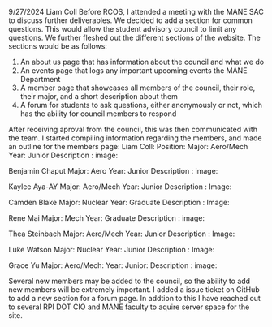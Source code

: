 9/27/2024
Liam Coll
Before RCOS, I attended a meeting with the MANE SAC to discuss further deliverables. We decided to add a section for common questions. This would allow the student advisory council to limit any questions. We further fleshed out the different sections of the website. The sections would be as follows:
1. An about us page that has information about the council and what we do
2. An events page that logs any important upcoming events the MANE Department
3. A member page that showcases all members of the council, their role, their major, and a short description about them
4. A forum for students to ask questions, either anonymously or not, which has the ability for council members to respond

After receiving aproval from the council, this was then communicated with the team. I started compiling information regarding the members, and made an outline for the members page:
Liam Coll:
Position: 
Major: Aero/Mech
Year: Junior
Description :
image:

Benjamin Chaput
Major: Aero
Year: Junior
Description :
image:



Kaylee Aya-AY
Major: Aero/Mech
Year: Junior
Description :
Image:

Camden Blake
Major: Nuclear
Year: Graduate
Description :
Image:

Rene Mai
Major: Mech
Year: Graduate
Description :
image:

Thea Steinbach
Major: Aero/Mech
Year: Junior
Description :
Image:

Luke Watson
Major: Nuclear
Year: Junior
Description :
Image: 

Grace Yu
Major: Aero/Mech:
Year: Junior:
Description :
image:


Several new members may be added to the council, so the ability to add new members will be extremely important. I added a issue ticket on GitHub to add a new section for a forum page. In addtion to this I have reached out to several RPI DOT CIO and MANE faculty to aquire server space for the site. 